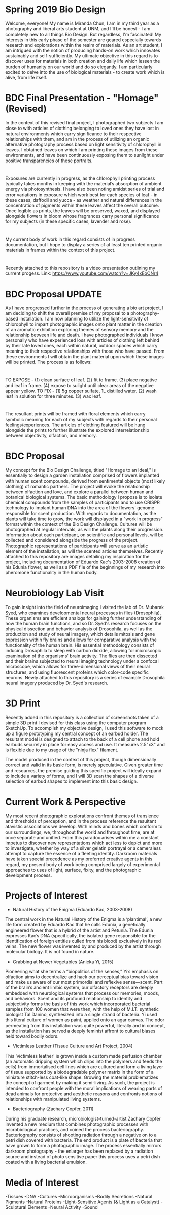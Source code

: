 # Spring 2019 Bio Design

Welcome, everyone! My name is Miranda Chun, I am in my third year as a photography and liberal arts student at UNM, and I'll be honest - I am completely new to all things Bio Design. But regardless, I'm fascinated! My interests in this early phase of the semester are geared  especially towards research and explorations within the realm of materials. As an art student, I am intrigued with the notion of producing hands-on work which innovates sustainably and self-sufficiently. My ultimate objective in this regard is to discover uses for materials in both creation and daily life which lessen the burden of humanity on our world and do so elegantly. I am particularly excited to delve into the use of biological materials - to create work which is alive, from life itself.

# BDC Final Presentation - "Homage" (Revised)

In the context of this revised final project, I photographed two subjects I am close to with articles of clothing belonging to loved ones they have lost in natural environments which carry significance to their respective relationships with them, and am in the process of utilizing an organic alternative photography process based on light sensitivity of chlorophyll in leaves. I obtained leaves on which I am printing these images from these environments, and have been continuously exposing them to sunlight under positive transparencies of these portraits. 
#
Exposures are currently in progress, as the chlorophyll printing process typically takes months in keeping with the material’s absorption of ambient energy via photosynthesis. I have also been noting amidst series of trial and error variations in exposure which work best for each species of leaf - in these cases, daffodil and yucca - as weather and natural differences in the concentration of pigments within these leaves affect the overall outcome. Once legible as prints, the leaves will be preserved, waxed, and displayed alongside flowers in bloom whose fragrances carry personal significance for my subjects (in these specific cases, lavender and rose).
#
My current body of work in this regard consists of in progress documentation, but I hope to display a series of at least ten printed organic materials in frames within the context of this project.
#
Recently attached to this repository is a video presentation outlining my current progess.
Link: https://www.youtube.com/watch?v=JKy4xEoONr4


# BDC Proposal UPDATE

As I have progressed further in the process of generating a bio art project, I am deciding to shift the overall premise of my proposal to a photography-based installation. I am now planning to utilize the light-sensitivity of chlorophyll to impart photographic images onto plant matter in the creation of an aromatic exhibition exploring themes of sensory memory and the relationship between life and death. I have photographed individuals I know personally who have experienced loss with articles of clothing left behind by their late loved ones, each within natural, outdoor spaces which carry meaning to their respective relationships with those who have passed. From these environments I will obtain the plant material upon which these images will be printed. 
The process is as follows:
#
TO EXPOSE - (1) clean surface of leaf. (2) fit to frame. (3) place negative and leaf in frame. (4) expose to sulight until clear areas of the negative appear yellow. 
TO FIX - (1) 5g copper sulfate, 1L distilled water. (2) wash leaf in solution for three minutes. (3) wax leaf.
#
The resultant prints will be framed with floral elements which carry symbolic meaning for each of my subjects with regards to their personal feelings/experiences. The articles of clothing featured will be hung alongside the prints to further illustrate the explored interrelationship between objectivity, olfaction, and memory.

# BDC Proposal

My concept for the Bio Design Challenge, titled "Homage to an Ideal," is essentially to design a garden installation comprised of flowers implanted with human scent compounds, derived from sentimental objects (most likely clothing) of romantic partners. The project will evoke the relationship between olfaction and love, and explore a parallel between human and botanical biological systems. 
The basic methodology I propose is to isolate chemical compounds from the samples of participants and to use CRISPR technology to implant human DNA into the area of the flowers' genome responsible for scent production. With regards to documentation, as the plants will take time to grow, the work will displayed in a "work in progress" format within the context of the Bio Design Challenge. Cultures will be photographed at regular intervals, as will the plants along their progression. Information about each participant, on scientific and personal levels, will be collected and considered alongside the progress of the project. Photographic representations of participants will serve as an artistic element of the installation, as will the scented articles themselves.
Recently attached to this repository are images detailing my inspiration for the project, including documentation of Eduardo Kac's 2003-2008 creation of his Edunia flower, as well as a PDF file of the beginnings of my research into pheromone functionality in the human body.


# Neurobiology Lab Visit

To gain insight into the field of neuroimaging I visited the lab of Dr. Mubarak Syed, who examines developmental neural processes in flies (Drosophila). These organisms are efficient analogs for gaining further understanding of how the human brain functions, and so Dr. Syed's research focuses on the physical dissection and behavior analysis of Drosophila, as well as the production and study of neural imagery, which details mitosis and gene expression within fly brains and allows for comparative analysis with the functionality of the human brain. His essential methodology consists of inducing Drosophila to sleep with carbon dioxide, allowing for microscopic examination of the organisms' brain activity. The flies are then dissected and their brains subjected to neural imaging technology under a confocal microscope, which allows for three-dimensional views of their neural structures, and using fluorescent proteins which color-code specific neurons. Newly attached to this repository is a series of example Drosophila neural imagery produced by Dr. Syed's research.


# 3D Print

Recently added in this repository is a collection of screenshots taken of a simple 3D print I devised for this class using the computer program SketchUp. To accomplish my objective design, I used this software to mock up a figure prototyping my central concept of an earbud holder. The resultant model is designed to attach to the back of a cell phone and hold earbuds securely in place for easy access and use. It measures 2.5"x3" and is flexible due to my usage of the "ninja flex" filament.

The model produced in the context of this project, though dimensionally correct and valid in its basic form, is merely speculative. Given greater time and resources, the premise guiding this specific project will ideally expand to include a variety of forms, and I will 3D scan the shapes of a diverse selection of earbud shapes to implement into this basic design.


# Current Work & Perspective

My most recent photographic explorations confront themes of transience and thresholds of perception, and in the process reference the resultant atavistic associations we develop. With minds and bones which conform to our surroundings, we, throughout the world and throughout time, are at once separate and unified. From this paradox arises within me a constant impetus to discover new representations which act less to depict and more to investigate, whether by way of a silver gelatin portrayal or a cameraless attempt to capture the essence of a fleeting identity. 
Darkroom materials have taken special precedence as my preferred creative agents in this regard, my present body of work being comprised largely of experimental approaches to uses of light, surface, fixity, and the photographic development process.


# Projects of Interest

- Natural History of the Enigma (Eduardo Kac, 2003-2008)

The central work in the Natural History of the Enigma is a ‘plantimal’, a new life form created by Eduardo Kac that he calls Edunia, a    genetically engineered flower that is a hybrid of the artist and Petunia. The Edunia expresses Kac’s DNA (specifically, the isolated gene responsible for the identification of foreign entities culled from his blood) exclusively in its red veins. The new flower was invented by and produced by the artist through molecular biology. It is not found in nature.



- Grabbing at Newer Vegetables (Anicka Yi, 2015)

Pioneering what she terms a “biopolitics of the senses,” Yi’s emphasis on olfaction aims to decentralize and hack our perceptual bias toward vision and make us aware of our most primordial and reflexive sense—scent. Part of the brain’s ancient limbic system, our olfactory receptors are deeply embedded with neurological systems that process our memories, moods, and behaviors. Scent and its profound relationship to identity and subjectivity forms the basis of this work which incorporated bacterial samples from 100 women that were then, with the help of M.I.T. synthetic biologist Tal Danino, synthesized into a single strand of bacteria. Yi used this literal culture of women as paint, applied onto an agar canvas. The odor permeating from this installation was quite powerful, literally and in concept, as the installation has served a deeply feminist affront to cultural biases held toward bodily odors.



- Victimless Leather (Tissue Culture and Art Project, 2004)

This ‘victimless leather’ is grown inside a custom made perfusion chamber (an automatic dripping system which drips into the polymers and feeds the cells) from immortalised cell lines which are cultured and form a living layer of tissue supported by a biodegradable polymer matrix in the form of a miniature stitch-less coat-like shape. Growing the material problematizes the concept of garment by making it semi-living. As such, the project is intended to confront people with the moral implications of wearing parts of dead animals for protective and aesthetic reasons and confronts notions of relationships with manipulated living systems. 



- Bacteriography (Zachary Copfer, 2011)

During his graduate research, microbiologist-turned-artist Zachary Copfer invented a new medium that combines photographic processes with microbiological practices, and coined the process bacteriography. Bacteriography consists of shooting radiation through a negative on to a petri dish covered with bacteria. The end product is a plate of bacteria that have grown to form a photographic image. The process essentially mirrors darkroom photography - the enlarger has been replaced by a radiation source and instead of photo sensitive paper this process uses a petri dish coated with a living bacterial emulsion.




# Media of Interest

-Tissues
-DNA
-Cultures
-Microorganisms
-Bodily Secretions
-Natural Pigments
-Natural Proteins
-Light-Sensitive Agents (& Light as a Catalyst)
-Sculptural Elements
-Neural Activity
-Sound

